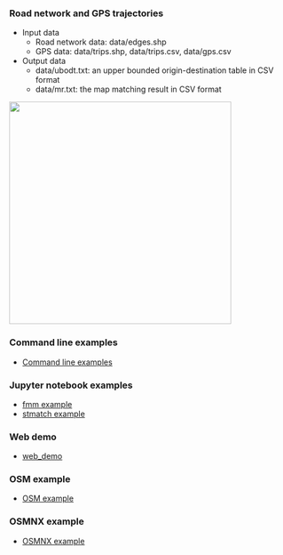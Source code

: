 ### Road network and GPS trajectories

- Input data
    + Road network data: data/edges.shp
    + GPS data: data/trips.shp, data/trips.csv, data/gps.csv
- Output data
    + data/ubodt.txt: an upper bounded origin-destination table in CSV format
    + data/mr.txt: the map matching result in CSV format

<img src="data/input.png" width="400"/>

### Command line examples

- [Command line examples](command_line_example)

### Jupyter notebook examples

- [fmm example](notebook/fmm_example.ipynb)
- [stmatch example](notebook/stmatch_example.ipynb)

### Web demo

- [web_demo](web_demo)

### OSM example
- [OSM example](osm_example)

### OSMNX example
- [OSMNX example](osmnx_example)
